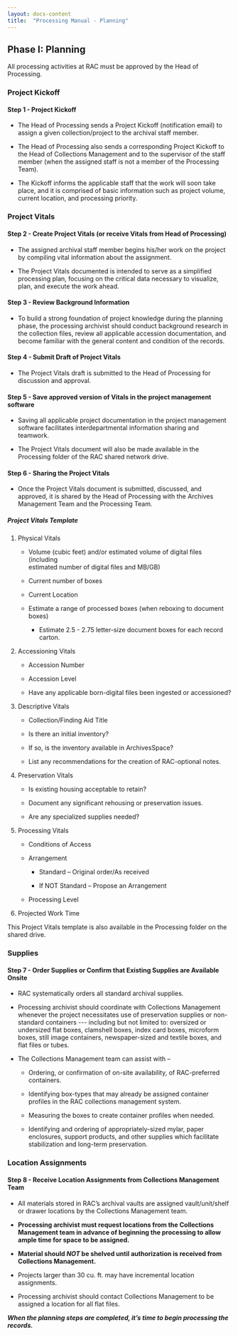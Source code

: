 ```yaml
---
layout: docs-content
title:  "Processing Manual - Planning"
---
```

## Phase I: Planning

All processing activities at RAC must be approved by the Head of Processing.

### Project Kickoff
#### Step 1 - Project Kickoff

- The Head of Processing sends a Project Kickoff (notification email) to assign a given collection/project to the archival staff member.

- The Head of Processing also sends a corresponding Project Kickoff to the Head of Collections Management and to the supervisor of the staff member (when the assigned staff is not a member of the Processing Team).

- The Kickoff informs the applicable staff that the work will soon take place, and it is comprised of basic information such as project volume, current location, and processing priority.

### Project Vitals

#### Step 2 - Create Project Vitals (or receive Vitals from Head of Processing)

- The assigned archival staff member begins his/her work on the project by compiling vital information about the assignment.

- The Project Vitals documented is intended to serve as a simplified processing plan, focusing on the critical data necessary to visualize, plan, and execute the work ahead.

#### Step 3 - Review Background Information

- To build a strong foundation of project knowledge during the planning phase, the processing archivist should conduct background research in the collection files, review all applicable accession documentation, and become familiar with the general content and condition of the records.

#### Step 4 - Submit Draft of Project Vitals

- The Project Vitals draft is submitted to the Head of Processing for discussion and approval.

#### Step 5 - Save approved version of Vitals in the project management software

- Saving all applicable project documentation in the project management software facilitates interdepartmental information sharing and teamwork.

- The Project Vitals document will also be made available in the Processing folder of the RAC shared network drive.

#### Step 6 - Sharing the Project Vitals

- Once the Project Vitals document is submitted, discussed, and approved, it is shared by the Head of Processing with the Archives Management Team and the Processing Team.

##### Project Vitals Template

1. Physical Vitals

    - Volume (cubic feet) and/or estimated volume of digital files (including     
        estimated number of digital files and MB/GB)

    - Current number of boxes

    - Current Location

    - Estimate a range of processed boxes (when reboxing to document boxes)

        - Estimate 2.5 - 2.75 letter-size document boxes for each record carton.

2.  Accessioning Vitals

    - Accession Number

    - Accession Level

    - Have any applicable born-digital files been ingested or accessioned?

3.  Descriptive Vitals

    - Collection/Finding Aid Title

    - Is there an initial inventory?

    - If so, is the inventory available in ArchivesSpace?

    - List any recommendations for the creation of RAC-optional notes.

4.  Preservation Vitals

    - Is existing housing acceptable to retain?

    - Document any significant rehousing or preservation issues.

    - Are any specialized supplies needed?

5.  Processing Vitals

    - Conditions of Access

    - Arrangement

        - Standard – Original order/As received

        - If NOT Standard – Propose an Arrangement

    - Processing Level

6.  Projected Work Time

This Project Vitals template is also available in the Processing folder on the shared drive.

### Supplies

#### Step 7 - Order Supplies or Confirm that Existing Supplies are Available Onsite

- RAC systematically orders all standard archival supplies.

- Processing archivist should coordinate with Collections Management whenever the project necessitates use of preservation supplies or non-standard containers --- including but not limited to: oversized or undersized flat boxes, clamshell boxes, index card boxes, microform boxes, still image containers, newspaper-sized and textile boxes, and flat files or tubes.

- The Collections Management team can assist with –

    - Ordering, or confirmation of on-site availability, of RAC-preferred containers.

    - Identifying box-types that may already be assigned container profiles in the RAC collections management system.

    - Measuring the boxes to create container profiles when needed.

    - Identifying and ordering of appropriately-sized mylar, paper enclosures, support products, and other supplies which facilitate stabilization and long-term preservation.

### Location Assignments

#### Step 8 - Receive Location Assignments from Collections Management Team

- All materials stored in RAC’s archival vaults are assigned vault/unit/shelf or drawer locations by the Collections Management team.

- **Processing archivist must request locations from the Collections Management team in advance of beginning the processing to allow ample time for space to be assigned.**

- **Material should _NOT_ be shelved until authorization is received from Collections Management.**

- Projects larger than 30 cu. ft. may have incremental location assignments.

- Processing archivist should contact Collections Management to be assigned a location for all flat files.

**_When the planning steps are completed, it’s time to begin processing the records._**
